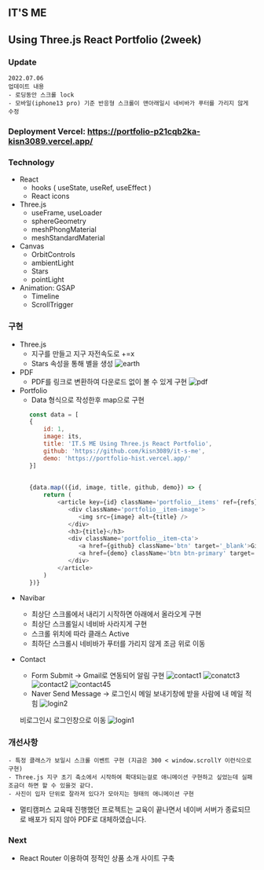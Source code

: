 ## IT'S ME
## Using Three.js React Portfolio (2week)
### Update
```
2022.07.06
업데이트 내용
- 로딩동안 스크롤 lock
- 모바일(iphone13 pro) 기준 반응형 스크롤이 맨아래일시 네비바가 푸터를 가리지 않게 수정
```
### Deployment Vercel: https://portfolio-p21cqb2ka-kisn3089.vercel.app/

### Technology
- React
  - hooks ( useState, useRef, useEffect )
  - React icons
- Three.js
  - useFrame, useLoader
  - sphereGeometry
  - meshPhongMaterial
  - meshStandardMaterial
- Canvas
  - OrbitControls
  - ambientLight
  - Stars
  - pointLight
- Animation: GSAP
  - Timeline
  - ScrollTrigger
### 구현
- Three.js
  - 지구를 만들고 지구 자전속도로 +=x
  - Stars 속성을 통해 별을 생성
  ![earth](https://user-images.githubusercontent.com/96061695/177530925-7f18d3c9-e3b4-4117-8f98-018e15a4ebc4.png)
- PDF
  - PDF를 링크로 변환하여 다운로드 없이 볼 수 있게 구현
  ![pdf](https://user-images.githubusercontent.com/96061695/177530973-f270844b-c704-4944-91e3-f81b6acf64d1.png)
- Portfolio
  - Data 형식으로 작성한후 map으로 구현
```javascript
      const data = [
      {
          id: 1,
          image: its,
          title: 'IT.S ME Using Three.js React Portfolio',
          github: 'https://github.com/kisn3089/it-s-me',
          demo: 'https://portfolio-hist.vercel.app/'
      }]
    
      
      {data.map(({id, image, title, github, demo}) => {
          return (
              <article key={id} className='portfolio__items' ref={refs}>
                 <div className='portfolio__item-image'>
                    <img src={image} alt={title} />
                 </div>
                 <h3>{title}</h3>
                 <div className='portfolio__item-cta'>
                    <a href={github} className='btn' target='_blank'>Github</a>
                    <a href={demo} className='btn btn-primary' target='_blank'>Live PDF</a>
                 </div>
              </article>
          )
      })}
```
- Navibar
  - 최상단 스크롤에서 내리기 시작하면 아래에서 올라오게 구현
  - 최상단 스크롤일시 네비바 사라지게 구현
  - 스크롤 위치에 따라 클래스 Active
  - 최하단 스크롤시 네비바가 푸터를 가리지 않게 조금 위로 이동
- Contact
  - Form Submit -> Gmail로 연동되어 알림 구현
  ![contact1](https://user-images.githubusercontent.com/96061695/177531078-4728c1e2-01da-4e30-a8cd-c1deae3958bf.png)
  ![conatct3](https://user-images.githubusercontent.com/96061695/177531107-424f9432-026f-4d4e-b861-04a4b5a0529c.png)
  ![contact2](https://user-images.githubusercontent.com/96061695/177531138-2915df71-1d41-479a-8396-243c54f0be86.jpg)
  ![contact45](https://user-images.githubusercontent.com/96061695/177531152-e1dbcf57-b796-4697-8fbc-4457222141a6.png)
  - Naver Send Message -> 로그인시 메일 보내기창에 받을 사람에 내 메일 적힘
  ![login2](https://user-images.githubusercontent.com/96061695/177531197-e47bb151-c7d2-41de-980d-dac06e3d06f7.png)
  
  비로그인시 로그인창으로 이동
  ![login1](https://user-images.githubusercontent.com/96061695/177531236-4b2b216e-3ea6-4ef7-ba1b-532658dd5a83.png)
### 개선사항
```
- 특정 클래스가 보일시 스크롤 이벤트 구현 (지금은 300 < window.scrollY 이런식으로 구현)
- Three.js 지구 초기 축소에서 시작하여 확대되는걸로 애니메이션 구현하고 싶었는데 실패 조금더 하면 할 수 있을것 같다.
- 사진이 입자 단위로 잘라져 있다가 모아지는 형태의 애니메이션 구현
```
- 멀티캠퍼스 교육때 진행했던 프로젝트는 교육이 끝나면서 네이버 서버가 종료되므로 배포가 되지 않아 PDF로 대체하였습니다.
### Next
- React Router 이용하여 정적인 상품 소개 사이트 구축








